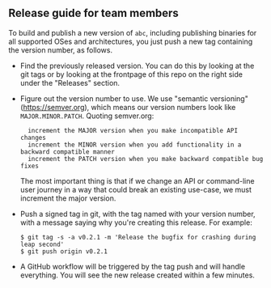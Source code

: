 ## Release guide for team members

To build and publish a new version of `abc`, including publishing binaries for
all supported OSes and architectures, you just push a new tag containing the
version number, as follows.

- Find the previously released version. You can do this by looking at the git
  tags or by looking at the frontpage of this repo on the right side under the
  "Releases" section.
- Figure out the version number to use. We use "semantic versioning"
  (https://semver.org), which means our version numbers look like
  `MAJOR.MINOR.PATCH`. Quoting semver.org:

        increment the MAJOR version when you make incompatible API changes
        increment the MINOR version when you add functionality in a backward compatible manner
        increment the PATCH version when you make backward compatible bug fixes

  The most important thing is that if we change an API or command-line user
  journey in a way that could break an existing use-case, we must increment the
  major version.

- Push a signed tag in git, with the tag named with your version number, with a
  message saying why you're creating this release. For example:

      $ git tag -s -a v0.2.1 -m 'Release the bugfix for crashing during leap second'
      $ git push origin v0.2.1

- A GitHub workflow will be triggered by the tag push and will handle
  everything. You will see the new release created within a few minutes.
